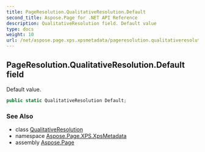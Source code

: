 ```yaml
---
title: PageResolution.QualitativeResolution.Default
second_title: Aspose.Page for .NET API Reference
description: QualitativeResolution field. Default value
type: docs
weight: 10
url: /net/aspose.page.xps.xpsmetadata/pageresolution.qualitativeresolution/default/
---
```

## PageResolution.QualitativeResolution.Default field

Default value.

```csharp
public static QualitativeResolution Default;
```

### See Also

* class [QualitativeResolution](../)
* namespace [Aspose.Page.XPS.XpsMetadata](../../pageresolution.qualitativeresolution/)
* assembly [Aspose.Page](../../../)


